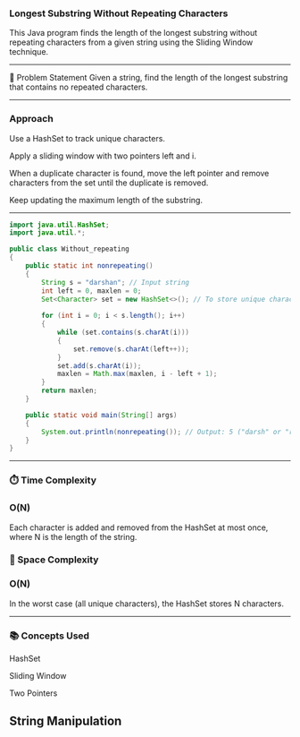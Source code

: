 ###  Longest Substring Without Repeating Characters
This Java program finds the length of the longest substring without repeating characters from a given string using the Sliding Window technique.

---
📜 Problem Statement
Given a string, find the length of the longest substring that contains no repeated characters.


----

### Approach
Use a HashSet to track unique characters.

Apply a sliding window with two pointers left and i.

When a duplicate character is found, move the left pointer and remove characters from the set until the duplicate is removed.

Keep updating the maximum length of the substring.

---

```Java
import java.util.HashSet;
import java.util.*;

public class Without_repeating
{
    public static int nonrepeating()
    {
        String s = "darshan"; // Input string
        int left = 0, maxlen = 0;
        Set<Character> set = new HashSet<>(); // To store unique characters
        
        for (int i = 0; i < s.length(); i++)
        {
            while (set.contains(s.charAt(i))) 
            {
                set.remove(s.charAt(left++));
            }
            set.add(s.charAt(i));
            maxlen = Math.max(maxlen, i - left + 1);
        }
        return maxlen;
    }

    public static void main(String[] args)
    {
        System.out.println(nonrepeating()); // Output: 5 ("darsh" or "rshan")
    }
}
```

----

### ⏱️ Time Complexity
### O(N)
Each character is added and removed from the HashSet at most once, where N is the length of the string.

### 💾 Space Complexity
### O(N)
In the worst case (all unique characters), the HashSet stores N characters.


---
### 📚 Concepts Used
HashSet

Sliding Window

Two Pointers

String Manipulation
---


